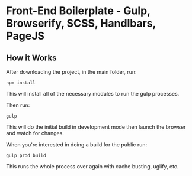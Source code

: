 # Front-End Boilerplate - Gulp, Browserify, SCSS, Handlbars, PageJS

## How it Works

After downloading the project, in the main folder, run:

    npm install

This will install all of the necessary modules to run the gulp processes.

Then run:

    gulp

This will do the initial build in development mode then launch the browser and watch for changes.

When you're interested in doing a build for the public run:

    gulp prod build

This runs the whole process over again with cache busting, uglify, etc.
